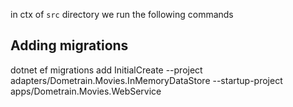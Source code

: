 in ctx of `src` directory we run the following commands

## Adding migrations
dotnet ef migrations add InitialCreate --project adapters/Dometrain.Movies.InMemoryDataStore --startup-project apps/Dometrain.Movies.WebService

